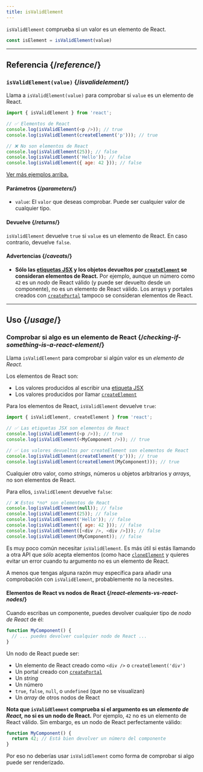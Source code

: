 ```yaml
---
title: isValidElement
---
```


<Intro>

`isValidElement` comprueba si un valor es un elemento de React.

```js
const isElement = isValidElement(value)
```

</Intro>

<InlineToc />

---

## Referencia {/*reference*/}

### `isValidElement(value)` {/*isvalidelement*/}

Llama a `isValidElement(value)` para comprobar si `value` es un elemento de React.

```js
import { isValidElement } from 'react';

// ✅ Elementos de React
console.log(isValidElement(<p />)); // true
console.log(isValidElement(createElement('p'))); // true

// ❌ No son elementos de React
console.log(isValidElement(25)); // false
console.log(isValidElement('Hello')); // false
console.log(isValidElement({ age: 42 })); // false
```

[Ver más ejemplos arriba.](#usage)

#### Parámetros {/*parameters*/}

* `value`: El `valor` que deseas comprobar. Puede ser cualquier valor de cualquier tipo.

#### Devuelve {/*returns*/}

`isValidElement` devuelve `true` si `value` es un elemento de React. En caso contrario, devuelve `false`.

#### Advertencias {/*caveats*/}

* **Sólo las [etiquetas JSX](/learn/writing-markup-with-jsx) y los objetos devueltos por [`createElement`](/reference/react/createElement) se consideran elementos de React.**  Por ejemplo, aunque un número como `42` es un *nodo* de React válido (y puede ser devuelto desde un componente), no es un elemento de React válido. Los arrays y portales creados con [`createPortal`](/reference/react-dom/createPortal) tampoco se consideran elementos de React.

---

## Uso {/*usage*/}

### Comprobar si algo es un elemento de React {/*checking-if-something-is-a-react-element*/}

Llama `isValidElement` para comprobar si algún valor es un *elemento de React.*

Los elementos de React son:

- Los valores producidos al escribir una [etiqueta JSX](/learn/writing-markup-with-jsx)
- Los valores producidos por llamar [`createElement`](/reference/react/createElement)

Para los elementos de React, `isValidElement` devuelve `true`:

```js
import { isValidElement, createElement } from 'react';

// ✅ Las etiquetas JSX son elementos de React
console.log(isValidElement(<p />)); // true
console.log(isValidElement(<MyComponent />)); // true

// ✅ Los valores devueltos por createElement son elementos de React
console.log(isValidElement(createElement('p'))); // true
console.log(isValidElement(createElement(MyComponent))); // true
```

Cualquier otro valor, como _strings_, números u objetos arbitrarios y _arrays_, no son elementos de React.

Para ellos, `isValidElement` devuelve `false`:

```js
// ❌ Estos *no* son elementos de React
console.log(isValidElement(null)); // false
console.log(isValidElement(25)); // false
console.log(isValidElement('Hello')); // false
console.log(isValidElement({ age: 42 })); // false
console.log(isValidElement([<div />, <div />])); // false
console.log(isValidElement(MyComponent)); // false
```

Es muy poco común necesitar `isValidElement`. Es más útil si estás llamando a otra API que *sólo* acepta elementos (como hace [`cloneElement`](/reference/react/cloneElement) y quieres evitar un error cuando tu argumento no es un elemento de React.

A menos que tengas alguna razón muy específica para añadir una comprobación con `isValidElement`, probablemente no la necesites.

<DeepDive>

#### Elementos de React vs nodos de React {/*react-elements-vs-react-nodes*/}

Cuando escribas un componente, puedes devolver cualquier tipo de *nodo de React* de él:

```js
function MyComponent() {
  // ... puedes devolver cualquier nodo de React ...
}
```

Un nodo de React puede ser:

- Un elemento de React creado como `<div />` o `createElement('div')`
- Un portal creado con [`createPortal`](/reference/react-dom/createPortal)
- Un _string_
- Un número
- `true`, `false`, `null`, o `undefined` (que no se visualizan)
- Un _array_ de otros nodos de React

**Nota que `isValidElement` comprueba si el argumento es un *elemento de React,* no si es un nodo de React.** Por ejemplo, `42` no es un elemento de React válido. Sin embargo, es un nodo de React perfectamente válido:

```js
function MyComponent() {
  return 42; // Está bien devolver un número del componente
}
```

Por eso no deberías usar `isValidElement` como forma de comprobar si algo puede ser renderizado.

</DeepDive>
